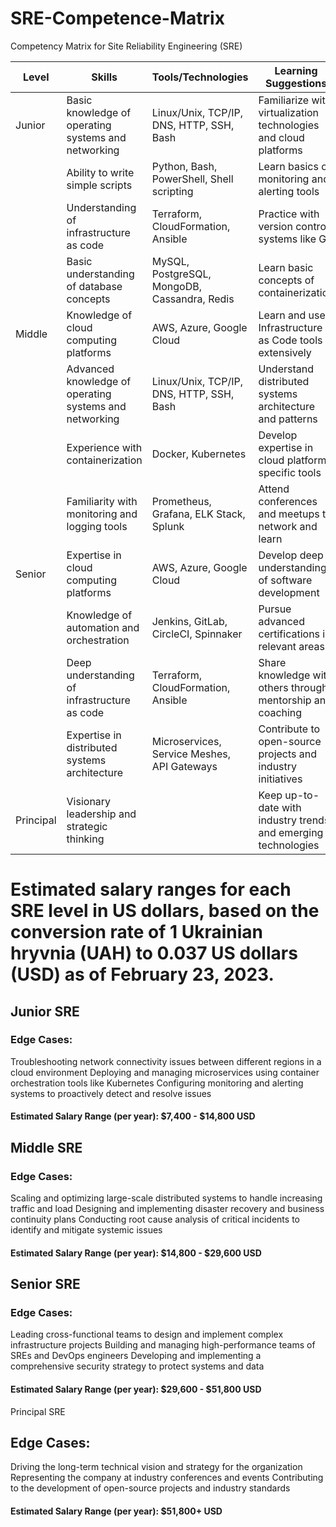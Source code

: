 # SRE-Competence-Matrix
Competency Matrix for Site Reliability Engineering (SRE)

| Level     | Skills                                                 | Tools/Technologies                           | Learning Suggestions                                             | Required |
|-----------|--------------------------------------------------------|----------------------------------------------|------------------------------------------------------------------|:--------:|
| Junior    | Basic knowledge of operating systems and networking    | Linux/Unix, TCP/IP, DNS, HTTP, SSH, Bash     | Familiarize with virtualization technologies and cloud platforms |    no    |
|           | Ability to write simple scripts                        | Python, Bash, PowerShell, Shell scripting    | Learn basics of monitoring and alerting tools                    |    no    |
|           | Understanding of infrastructure as code                | Terraform, CloudFormation, Ansible           | Practice with version control systems like Git                   |    no    |
|           | Basic understanding of database concepts               | MySQL, PostgreSQL, MongoDB, Cassandra, Redis | Learn basic concepts of containerization                         |    no    |
| Middle    | Knowledge of cloud computing platforms                 | AWS, Azure, Google Cloud                     | Learn and use Infrastructure as Code tools extensively           |          |
|           | Advanced knowledge of operating systems and networking | Linux/Unix, TCP/IP, DNS, HTTP, SSH, Bash     | Understand distributed systems architecture and patterns         |          |
|           | Experience with containerization                       | Docker, Kubernetes                           | Develop expertise in cloud platform-specific tools               |          |
|           | Familiarity with monitoring and logging tools          | Prometheus, Grafana, ELK Stack, Splunk       | Attend conferences and meetups to network and learn              |          |
| Senior    | Expertise in cloud computing platforms                 | AWS, Azure, Google Cloud                     | Develop deep understanding of software development               |          |
|           | Knowledge of automation and orchestration              | Jenkins, GitLab, CircleCI, Spinnaker         | Pursue advanced certifications in relevant areas                 |          |
|           | Deep understanding of infrastructure as code           | Terraform, CloudFormation, Ansible           | Share knowledge with others through mentorship and coaching      |          |
|           | Expertise in distributed systems architecture          | Microservices, Service Meshes, API Gateways  | Contribute to open-source projects and industry initiatives      |          |
| Principal | Visionary leadership and strategic thinking            |                                              | Keep up-to-date with industry trends and emerging technologies   |          |

# Estimated salary ranges for each SRE level in US dollars, based on the conversion rate of 1 Ukrainian hryvnia (UAH) to 0.037 US dollars (USD) as of February 23, 2023.

## Junior SRE

### Edge Cases:
Troubleshooting network connectivity issues between different regions in a cloud environment
Deploying and managing microservices using container orchestration tools like Kubernetes
Configuring monitoring and alerting systems to proactively detect and resolve issues
#### Estimated Salary Range (per year): $7,400 - $14,800 USD

## Middle SRE

### Edge Cases:
Scaling and optimizing large-scale distributed systems to handle increasing traffic and load
Designing and implementing disaster recovery and business continuity plans
Conducting root cause analysis of critical incidents to identify and mitigate systemic issues
#### Estimated Salary Range (per year): $14,800 - $29,600 USD

## Senior SRE

### Edge Cases:
Leading cross-functional teams to design and implement complex infrastructure projects
Building and managing high-performance teams of SREs and DevOps engineers
Developing and implementing a comprehensive security strategy to protect systems and data

#### Estimated Salary Range (per year): $29,600 - $51,800 USD
Principal SRE

## Edge Cases:
Driving the long-term technical vision and strategy for the organization
Representing the company at industry conferences and events
Contributing to the development of open-source projects and industry standards

#### Estimated Salary Range (per year): $51,800+ USD
